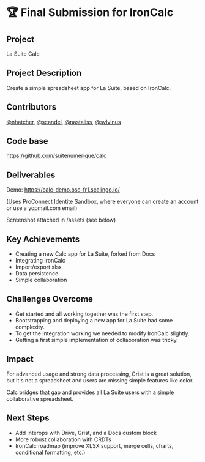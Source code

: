 # 🏆 Final Submission for IronCalc

## Project
La Suite Calc

## Project Description

Create a simple spreadsheet app for La Suite, based on IronCalc.

## Contributors
<a href="https://github.com/nhatcher">@nhatcher</a>, <a href="https://github.com/scandel">@scandel</a>, <a href="https://github.com/nastaliss">@nastaliss</a>, <a href="https://github.com/sylvinus">@sylvinus</a>

## Code base

https://github.com/suitenumerique/calc

## Deliverables

Demo: https://calc-demo.osc-fr1.scalingo.io/

(Uses ProConnect Identite Sandbox, where everyone can create an account or use a yopmail.com email)

Screenshot attached in /assets (see below)

## Key Achievements

* Creating a new Calc app for La Suite, forked from Docs
* Integrating IronCalc
* Import/export xlsx
* Data persistence
* Simple collaboration

## Challenges Overcome

- Get started and all working together was the first step.
- Bootstrapping and deploying a new app for La Suite had some complexity.
- To get the integration working we needed to modify IronCalc slightly.
- Getting a first simple implementation of collaboration was tricky.

## Impact

For advanced usage and strong data processing, Grist is a great solution,
but it's not a spreadsheet and users are missing simple features like color.

Calc bridges that gap and provides all La Suite users with a simple
collaborative spreadsheet.

## Next Steps

* Add interops with Drive, Grist, and a Docs custom block
* More robust collaboration with CRDTs
* IronCalc roadmap (improve XLSX support, merge cells, charts, conditional formatting, etc.)
